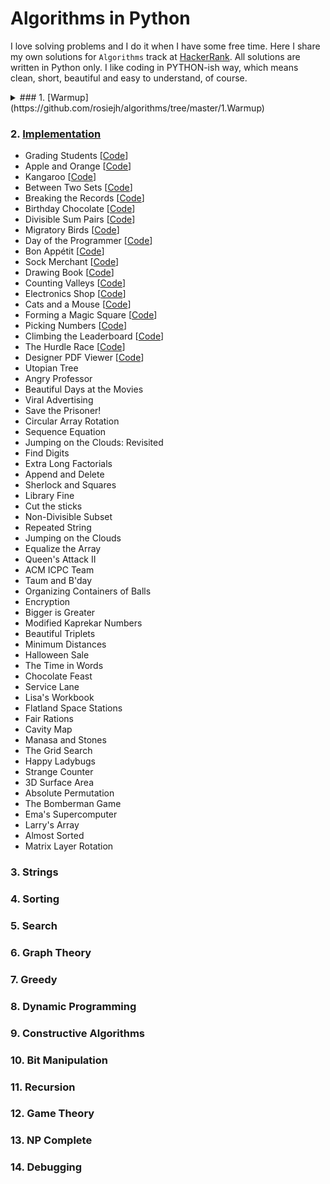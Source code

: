 # Algorithms in Python
I love solving problems and I do it when I have some free time. Here I share my own solutions for `Algorithms` track at [HackerRank](https://www.hackerrank.com/domains/algorithms). All solutions are written in Python only. I like coding in PYTHON-ish way, which means clean, short, beautiful and easy to understand, of course.


<details><summary>
### 1. [Warmup](https://github.com/rosiejh/algorithms/tree/master/1.Warmup)</summary>
<p>
- Solve Me First [[Code](https://github.com/rosiejh/algorithms/blob/master/1.Warmup/01-SolveMeFirst.py)]
- Simple Array Sum [[Code](https://github.com/rosiejh/algorithms/blob/master/1.Warmup/02-SimpleArraySum.py)]
- Compare the Triplets [[Code](https://github.com/rosiejh/algorithms/blob/master/1.Warmup/03-ComparetheTriplets.py)]
- A Very Big Sum [[Code](https://github.com/rosiejh/algorithms/blob/master/1.Warmup/04-AVeryBigSum.py)]
- Diagonal Difference [[Code](https://github.com/rosiejh/algorithms/blob/master/1.Warmup/05-DiagonalDifference.py)]
- Plus Minus [[Code](https://github.com/rosiejh/algorithms/blob/master/1.Warmup/06-PlusMinus.py)]
- Staircase [[Code](https://github.com/rosiejh/algorithms/blob/master/1.Warmup/07-Staircase.py)]
- Mini-Max Sum [[Code](https://github.com/rosiejh/algorithms/blob/master/1.Warmup/08-Mini-MaxSum.py)]
- Birthday Cake Candles [[Code](https://github.com/rosiejh/algorithms/blob/master/1.Warmup/09-BirthdayCakeCandles.py)]
- Time Conversion [[Code](https://github.com/rosiejh/algorithms/blob/master/1.Warmup/10-TimeConversion.py)]
</p>
</details>

### 2. [Implementation](https://github.com/rosiejh/algorithms/tree/master/2.Implementation)
- Grading Students [[Code](https://github.com/rosiejh/algorithms/tree/master/2.Implementation/01-GradingStudents.py)]
- Apple and Orange [[Code](https://github.com/rosiejh/algorithms/tree/master/2.Implementation/02-AppleandOrange.py
)]
- Kangaroo [[Code](https://github.com/rosiejh/algorithms/tree/master/2.Implementation/03-Kangaroo.py)]
- Between Two Sets [[Code](https://github.com/rosiejh/algorithms/tree/master/2.Implementation/04-BetweenTwoSets.py)]
- Breaking the Records [[Code](https://github.com/rosiejh/algorithms/tree/master/2.Implementation/05-BreakingtheRecords.py)]
- Birthday Chocolate [[Code](https://github.com/rosiejh/algorithms/tree/master/2.Implementation/06-BirthdayChocolate.py)]
- Divisible Sum Pairs [[Code](https://github.com/rosiejh/algorithms/tree/master/2.Implementation/07-DivisibleSumPairs.py)]
- Migratory Birds [[Code](https://github.com/rosiejh/algorithms/tree/master/2.Implementation/08-MigratoryBirds.py)]
- Day of the Programmer [[Code](https://github.com/rosiejh/algorithms/tree/master/2.Implementation/09-DayoftheProgrammer.py)]
- Bon Appétit [[Code](https://github.com/rosiejh/algorithms/tree/master/2.Implementation/10-BonAppetit.py)]
- Sock Merchant [[Code](https://github.com/rosiejh/algorithms/tree/master/2.Implementation/11-SockMerchant.py)]
- Drawing Book [[Code](https://github.com/rosiejh/algorithms/tree/master/2.Implementation/12-DrawingBook.py)]
- Counting Valleys [[Code](https://github.com/rosiejh/algorithms/tree/master/2.Implementation/13-CountingValleys.py)]
- Electronics Shop [[Code](https://github.com/rosiejh/algorithms/tree/master/2.Implementation/14-ElectronicsShop.py)]
- Cats and a Mouse [[Code](https://github.com/rosiejh/algorithms/tree/master/2.Implementation/15-CatsandaMouse.py)]
- Forming a Magic Square [[Code](https://github.com/rosiejh/algorithms/tree/master/2.Implementation/16-FormingaMagicSquare.py)]
- Picking Numbers [[Code](https://github.com/rosiejh/algorithms/tree/master/2.Implementation/17-PickingNumbers.py)]
- Climbing the Leaderboard [[Code](https://github.com/rosiejh/algorithms/tree/master/2.Implementation/18-ClimbingtheLeaderboard.py)]
- The Hurdle Race [[Code](https://github.com/rosiejh/algorithms/tree/master/2.Implementation/19-TheHurdleRace.py)]
- Designer PDF Viewer [[Code](https://github.com/rosiejh/algorithms/tree/master/2.Implementation/20-DesignerPDFViewer.py)]
- Utopian Tree
- Angry Professor
- Beautiful Days at the Movies
- Viral Advertising
- Save the Prisoner!
- Circular Array Rotation
- Sequence Equation
- Jumping on the Clouds: Revisited
- Find Digits
- Extra Long Factorials
- Append and Delete
- Sherlock and Squares
- Library Fine
- Cut the sticks
- Non-Divisible Subset
- Repeated String
- Jumping on the Clouds
- Equalize the Array
- Queen's Attack II
- ACM ICPC Team
- Taum and B'day
- Organizing Containers of Balls
- Encryption
- Bigger is Greater
- Modified Kaprekar Numbers
- Beautiful Triplets
- Minimum Distances
- Halloween Sale
- The Time in Words
- Chocolate Feast
- Service Lane
- Lisa's Workbook
- Flatland Space Stations
- Fair Rations
- Cavity Map
- Manasa and Stones
- The Grid Search
- Happy Ladybugs
- Strange Counter
- 3D Surface Area
- Absolute Permutation
- The Bomberman Game
- Ema's Supercomputer
- Larry's Array
- Almost Sorted
- Matrix Layer Rotation


### 3. Strings
### 4. Sorting
### 5. Search
### 6. Graph Theory
### 7. Greedy
### 8. Dynamic Programming
### 9. Constructive Algorithms
### 10. Bit Manipulation
### 11. Recursion
### 12. Game Theory
### 13. NP Complete
### 14. Debugging
